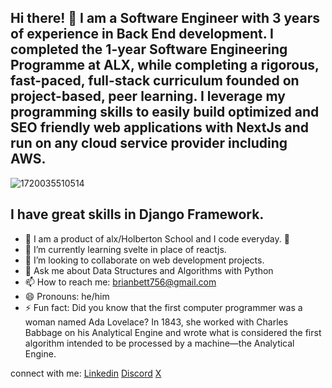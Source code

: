 ## Hi there! 👋 I am a Software Engineer with 3 years of experience in Back End development. I completed the 1-year Software Engineering Programme at ALX, while completing a rigorous, fast-paced, full-stack curriculum founded on project-based, peer learning. I leverage my programming skills to easily build optimized and SEO friendly web applications with NextJs and run on any cloud service provider including AWS.

![1720035510514](https://github.com/user-attachments/assets/fd4ceda6-5377-41fe-b35c-d2f157179886)

## I have great skills in Django Framework.


- 🔭 I am a product of alx/Holberton School and I code everyday. 🤣
- 🌱 I’m currently learning svelte in place of reactjs.
- 👯 I’m looking to collaborate on web development projects.
- 💬 Ask me about Data Structures and Algorithms with Python
- 📫 How to reach me: brianbett756@gmail.com
- 😄 Pronouns: he/him
- ⚡ Fun fact:  Did you know that the first computer programmer was a woman named Ada Lovelace? In 1843, she worked with Charles Babbage on his Analytical Engine and wrote what is considered the first algorithm intended to be processed by a machine—the Analytical Engine.


connect with me:
[Linkedin](https://www.linkedin.com/in/brian-bett-629a8b22b/)   [Discord](https://discord.com/channels/@me/1161935080227348531)       [X](https://twitter.com/Yow_Brah)
